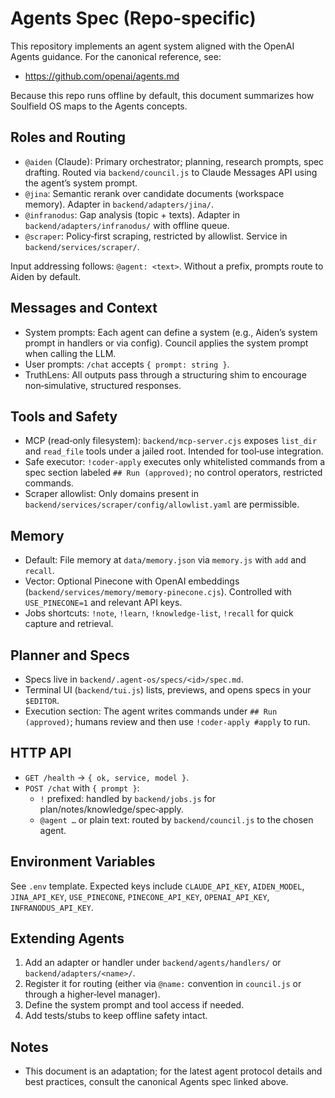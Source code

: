 # Agents Spec (Repo‑specific)

This repository implements an agent system aligned with the OpenAI Agents guidance. For the canonical reference, see:

- https://github.com/openai/agents.md

Because this repo runs offline by default, this document summarizes how Soulfield OS maps to the Agents concepts.

## Roles and Routing
- `@aiden` (Claude): Primary orchestrator; planning, research prompts, spec drafting. Routed via `backend/council.js` to Claude Messages API using the agent’s system prompt.
- `@jina`: Semantic rerank over candidate documents (workspace memory). Adapter in `backend/adapters/jina/`.
- `@infranodus`: Gap analysis (topic + texts). Adapter in `backend/adapters/infranodus/` with offline queue.
- `@scraper`: Policy‑first scraping, restricted by allowlist. Service in `backend/services/scraper/`.

Input addressing follows: `@agent: <text>`. Without a prefix, prompts route to Aiden by default.

## Messages and Context
- System prompts: Each agent can define a system (e.g., Aiden’s system prompt in handlers or via config). Council applies the system prompt when calling the LLM.
- User prompts: `/chat` accepts `{ prompt: string }`.
- TruthLens: All outputs pass through a structuring shim to encourage non‑simulative, structured responses.

## Tools and Safety
- MCP (read‑only filesystem): `backend/mcp-server.cjs` exposes `list_dir` and `read_file` tools under a jailed root. Intended for tool‑use integration.
- Safe executor: `!coder-apply` executes only whitelisted commands from a spec section labeled `## Run (approved)`; no control operators, restricted commands.
- Scraper allowlist: Only domains present in `backend/services/scraper/config/allowlist.yaml` are permissible.

## Memory
- Default: File memory at `data/memory.json` via `memory.js` with `add` and `recall`.
- Vector: Optional Pinecone with OpenAI embeddings (`backend/services/memory/memory-pinecone.cjs`). Controlled with `USE_PINECONE=1` and relevant API keys.
- Jobs shortcuts: `!note`, `!learn`, `!knowledge-list`, `!recall` for quick capture and retrieval.

## Planner and Specs
- Specs live in `backend/.agent-os/specs/<id>/spec.md`.
- Terminal UI (`backend/tui.js`) lists, previews, and opens specs in your `$EDITOR`.
- Execution section: The agent writes commands under `## Run (approved)`; humans review and then use `!coder-apply #apply` to run.

## HTTP API
- `GET /health` → `{ ok, service, model }`.
- `POST /chat` with `{ prompt }`:
  - `!` prefixed: handled by `backend/jobs.js` for plan/notes/knowledge/spec‑apply.
  - `@agent …` or plain text: routed by `backend/council.js` to the chosen agent.

## Environment Variables
See `.env` template. Expected keys include `CLAUDE_API_KEY`, `AIDEN_MODEL`, `JINA_API_KEY`, `USE_PINECONE`, `PINECONE_API_KEY`, `OPENAI_API_KEY`, `INFRANODUS_API_KEY`.

## Extending Agents
1. Add an adapter or handler under `backend/agents/handlers/` or `backend/adapters/<name>/`.
2. Register it for routing (either via `@name:` convention in `council.js` or through a higher‑level manager).
3. Define the system prompt and tool access if needed.
4. Add tests/stubs to keep offline safety intact.

## Notes
- This document is an adaptation; for the latest agent protocol details and best practices, consult the canonical Agents spec linked above.

